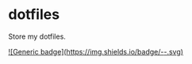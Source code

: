 # dotfiles
Store my dotfiles.

[![Generic badge](https://img.shields.io/badge/<Ivo loves AoC>-<READY>-<COLOR>.svg)](https://shields.io/)
